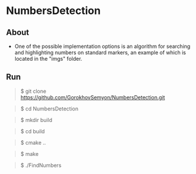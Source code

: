 # NumbersDetection

## About

- One of the possible implementation options is an algorithm for searching and highlighting numbers on standard markers, an example of which is located in the "imgs" folder.

## Run

> $ git clone https://github.com/GorokhovSemyon/NumbersDetection.git

> $ cd NumbersDetection

> $ mkdir build

> $ cd build

> $ cmake ..

> $ make

> $ ./FindNumbers
